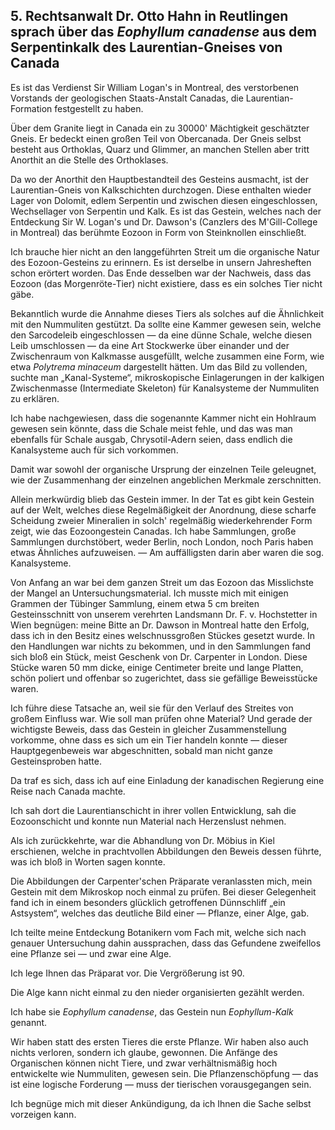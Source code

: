 ## 5. Rechtsanwalt Dr. Otto Hahn in Reutlingen sprach über das _Eophyllum canadense_ aus dem Serpentinkalk des Laurentian-Gneises von Canada

Es ist das Verdienst Sir William Logan's in Montreal, des verstorbenen Vorstands der geologischen Staats-Anstalt Canadas, die Laurentian-Formation festgestellt zu haben.

Über dem Granite liegt in Canada ein zu 30000' Mächtigkeit geschätzter Gneis. Er bedeckt einen großen Teil von Obercanada. Der Gneis selbst besteht aus Orthoklas, Quarz und Glimmer, an manchen Stellen aber tritt Anorthit an die Stelle des Orthoklases.

Da wo der Anorthit den Hauptbestandteil des Gesteins ausmacht, ist der Laurentian-Gneis von Kalkschichten durchzogen. Diese enthalten wieder Lager von Dolomit, edlem Serpentin und zwischen diesen eingeschlossen, Wechsellager von Serpentin und Kalk. Es ist das Gestein, welches nach der Entdeckung Sir W. Logan's und Dr. Dawson's (Canzlers des M'Gill-College in Montreal) das berühmte Eozoon in Form von Steinknollen einschließt.

Ich brauche hier nicht an den langgeführten Streit um die organische Natur des Eozoon-Gesteins zu erinnern. Es ist derselbe in unsern Jahresheften schon erörtert worden. Das Ende desselben war der Nachweis, dass das Eozoon (das Morgenröte-Tier) nicht existiere, dass es ein solches Tier nicht gäbe.

Bekanntlich wurde die Annahme dieses Tiers als solches auf die Ähnlichkeit mit den Nummuliten gestützt. Da sollte eine Kammer gewesen sein, welche den Sarcodeleib eingeschlossen — da eine dünne Schale, welche diesen Leib umschlossen — da eine Art Stockwerke über einander und der Zwischenraum von Kalkmasse ausgefüllt, welche zusammen eine Form, wie etwa _Polytrema minaceum_ dargestellt hätten. Um das Bild zu vollenden, suchte man „Kanal-Systeme“, mikroskopische Einlagerungen in der kalkigen Zwischenmasse (Intermediate Skeleton) für Kanalsysteme der Nummuliten zu erklären.

Ich habe nachgewiesen, dass die sogenannte Kammer nicht ein Hohlraum gewesen sein könnte, dass die Schale meist fehle, und das was man ebenfalls für Schale ausgab, Chrysotil-Adern seien, dass endlich die Kanalsysteme auch für sich vorkommen.

Damit war sowohl der organische Ursprung der einzelnen Teile geleugnet, wie der Zusammenhang der einzelnen angeblichen Merkmale zerschnitten.

Allein merkwürdig blieb das Gestein immer. In der Tat es gibt kein Gestein auf der Welt, welches diese Regelmäßigkeit der Anordnung, diese scharfe Scheidung zweier Mineralien in solch' regelmäßig wiederkehrender Form zeigt, wie das Eozoongestein Canadas. Ich habe Sammlungen, große Sammlungen durchstöbert, weder Berlin, noch London, noch Paris haben etwas Ähnliches aufzuweisen. — Am auffälligsten darin aber waren die sog. Kanalsysteme.

Von Anfang an war bei dem ganzen Streit um das Eozoon das Misslichste der Mangel an Untersuchungsmaterial. Ich musste mich mit einigen Grammen der Tübinger Sammlung, einem etwa 5 cm breiten Gesteinsschnitt von unserem verehrten Landsmann Dr. F. v. Hochstetter in Wien begnügen: meine Bitte an Dr. Dawson in Montreal hatte den Erfolg, dass ich in den Besitz eines welschnussgroßen Stückes gesetzt wurde. In den Handlungen war nichts zu bekommen, und in den Sammlungen fand sich bloß ein Stück, meist Geschenk von Dr. Carpenter in London. Diese Stücke waren 50 mm dicke, einige Centimeter breite und lange Platten, schön poliert und offenbar so zugerichtet, dass sie gefällige Beweisstücke waren.

Ich führe diese Tatsache an, weil sie für den Verlauf des Streites von großem Einfluss war. Wie soll man prüfen ohne Material? Und gerade der wichtigste Beweis, dass das Gestein in gleicher Zusammenstellung vorkomme, ohne dass es sich um ein Tier handeln konnte — dieser Hauptgegenbeweis war abgeschnitten, sobald man nicht ganze Gesteinsproben hatte.

Da traf es sich, dass ich auf eine Einladung der kanadischen Regierung eine Reise nach Canada machte.

Ich sah dort die Laurentianschicht in ihrer vollen Entwicklung, sah die Eozoonschicht und konnte nun Material nach Herzenslust nehmen.

Als ich zurückkehrte, war die Abhandlung von Dr. Möbius in Kiel erschienen, welche in prachtvollen Abbildungen den Beweis dessen führte, was ich bloß in Worten sagen konnte.

Die Abbildungen der Carpenter'schen Präparate veranlassten mich, mein Gestein mit dem Mikroskop noch einmal zu prüfen. Bei dieser Gelegenheit fand ich in einem besonders glücklich getroffenen Dünnschliff „ein Astsystem“, welches das deutliche Bild einer — Pflanze, einer Alge, gab.

Ich teilte meine Entdeckung Botanikern vom Fach mit, welche sich nach genauer Untersuchung dahin aussprachen, dass das Gefundene zweifellos eine Pflanze sei — und zwar eine Alge.

Ich lege Ihnen das Präparat vor. Die Vergrößerung ist 90.

Die Alge kann nicht einmal zu den nieder organisierten gezählt werden.

Ich habe sie _Eophyllum canadense_, das Gestein nun _Eophyllum-Kalk_ genannt.

Wir haben statt des ersten Tieres die erste Pflanze. Wir haben also auch nichts verloren, sondern ich glaube, gewonnen. Die Anfänge des Organischen können nicht Tiere, und zwar verhältnismäßig hoch entwickelte wie Nummuliten, gewesen sein. Die Pflanzenschöpfung — das ist eine logische Forderung — muss der tierischen vorausgegangen sein.

Ich begnüge mich mit dieser Ankündigung, da ich Ihnen die Sache selbst vorzeigen kann.
